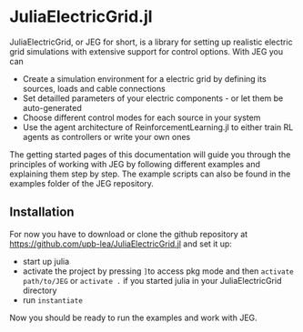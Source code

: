 # JuliaElectricGrid.jl

JuliaElectricGrid, or JEG for short, is a library for setting up realistic electric grid simulations with extensive support for control options. With JEG you can
- Create a simulation environment for a electric grid by defining its sources, loads and cable connections
- Set detailled parameters of your electric components - or let them be auto-generated
- Choose different control modes for each source in your system
- Use the agent architecture of ReinforcementLearning.jl to either train RL agents as controllers or write your own ones

The getting started pages of this documentation will guide you through the principles of working with JEG by following different examples and explaining them step by step. The example scripts can also be found in the examples folder of the JEG repository.

## Installation

For now you have to download or clone the github repository at https://github.com/upb-lea/JuliaElectricGrid.jl and set it up:
- start up julia
- activate the project by pressing `]`to access pkg mode and then `activate path/to/JEG` or `activate .` if you started julia in your JuliaElectricGrid directory
- run `instantiate`

Now you should be ready to run the examples and work with JEG.





